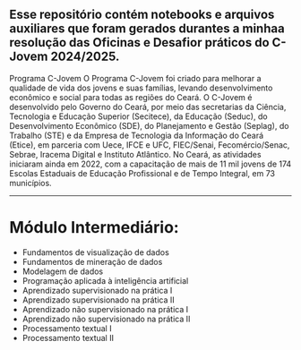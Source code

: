 Esse repositório contém notebooks e arquivos auxiliares que foram gerados durantes a minhaa resolução das Oficinas e Desafior práticos do C-Jovem 2024/2025.
---

Programa C-Jovem
O Programa C-Jovem foi criado para melhorar a qualidade de vida dos jovens e suas famílias, levando desenvolvimento econômico e social para todas as regiões do Ceará.
O C-Jovem é desenvolvido pelo Governo do Ceará, por meio das secretarias da Ciência, Tecnologia e Educação Superior (Secitece), da Educação (Seduc), do Desenvolvimento Econômico (SDE), do Planejamento e Gestão (Seplag), do Trabalho (STE) e da Empresa de Tecnologia da Informação do Ceará (Etice), em parceria com Uece, IFCE e UFC, FIEC/Senai, Fecomércio/Senac, Sebrae, Iracema Digital e Instituto Atlântico.
No Ceará, as atividades iniciaram ainda em 2022, com a capacitação de mais de 11 mil jovens de 174 Escolas Estaduais de Educação Profissional e de Tempo Integral, em 73 municípios.

---

# Módulo Intermediário:

- Fundamentos de visualização de dados
- Fundamentos de mineração de dados
- Modelagem de dados
- Programação aplicada à inteligência artificial
- Aprendizado supervisionado na prática I
- Aprendizado supervisionado na prática II
- Aprendizado não supervisionado na prática I
- Aprendizado não supervisionado na prática II
- Processamento textual I
- Processamento textual II
 
